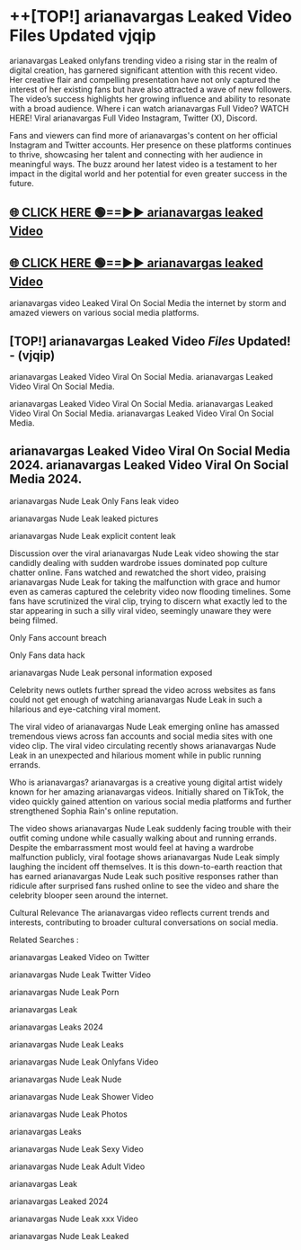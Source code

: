 # ++[TOP!] arianavargas Leaked Video Files Updated vjqip<br>

arianavargas Leaked onlyfans trending video a rising star in the realm of digital creation, has garnered significant attention with this recent video. Her creative flair and compelling presentation have not only captured the interest of her existing fans but have also attracted a wave of new followers. The video’s success highlights her growing influence and ability to resonate with a broad audience.
Where i can watch arianavargas Full Video? WATCH HERE! Viral arianavargas Full Video Instagram, Twitter (X), Discord.


Fans and viewers can find more of arianavargas's content on her official Instagram and Twitter accounts. Her presence on these platforms continues to thrive, showcasing her talent and connecting with her audience in meaningful ways. The buzz around her latest video is a testament to her impact in the digital world and her potential for even greater success in the future.


## [🌐 CLICK HERE 🟢==►► arianavargas leaked Video ](https://xnudes.xyz/go)

## [🌐 CLICK HERE 🟢==►► arianavargas leaked Video ](https://xnudes.xyz/go)



arianavargas video Leaked Viral On Social Media the internet by storm and amazed viewers on various social media platforms.


## [TOP!] arianavargas Leaked Video *Files* Updated! - (vjqip)

arianavargas Leaked Video Viral On Social Media. arianavargas Leaked Video Viral On Social Media.

arianavargas Leaked Video Viral On Social Media. arianavargas Leaked Video Viral On Social Media. arianavargas Leaked Video Viral On Social Media.


## arianavargas Leaked Video Viral On Social Media 2024. arianavargas Leaked Video Viral On Social Media 2024.
arianavargas Nude Leak Only Fans leak video

arianavargas Nude Leak leaked pictures

arianavargas Nude Leak explicit content leak

Discussion over the viral arianavargas Nude Leak video showing the star candidly dealing with sudden wardrobe issues dominated pop culture chatter online. Fans watched and rewatched the short video, praising arianavargas Nude Leak for taking the malfunction with grace and humor even as cameras captured the celebrity video now flooding timelines. Some fans have scrutinized the viral clip, trying to discern what exactly led to the star appearing in such a silly viral video, seemingly unaware they were being filmed.


Only Fans account breach

Only Fans data hack

arianavargas Nude Leak personal information exposed

Celebrity news outlets further spread the video across websites as fans could not get enough of watching arianavargas Nude Leak in such a hilarious and eye-catching viral moment.


The viral video of arianavargas Nude Leak emerging online has amassed tremendous views across fan accounts and social media sites with one video clip. The viral video circulating recently shows arianavargas Nude Leak in an unexpected and hilarious moment while in public running errands.


Who is arianavargas? arianavargas is a creative young digital artist widely known for her amazing arianavargas videos. Initially shared on TikTok, the video quickly gained attention on various social media platforms and further strengthened Sophia Rain's online reputation.

The video shows arianavargas Nude Leak suddenly facing trouble with their outfit coming undone while casually walking about and running errands. Despite the embarrassment most would feel at having a wardrobe malfunction publicly, viral footage shows arianavargas Nude Leak simply laughing the incident off themselves. It is this down-to-earth reaction that has earned arianavargas Nude Leak such positive responses rather than ridicule after surprised fans rushed online to see the video and share the celebrity blooper seen around the internet.

Cultural Relevance The arianavargas video reflects current trends and interests, contributing to broader cultural conversations on social media.

Related Searches :

arianavargas Leaked Video on Twitter

arianavargas Nude Leak Twitter Video

arianavargas Nude Leak Porn

arianavargas Leak 

arianavargas Leaks 2024

arianavargas Nude Leak Leaks

arianavargas Nude Leak Onlyfans Video

arianavargas Nude Leak Nude

arianavargas Nude Leak Shower Video

arianavargas Nude Leak Photos

arianavargas Leaks

arianavargas Nude Leak Sexy Video

arianavargas Nude Leak Adult Video

arianavargas Leak

arianavargas Leaked 2024

arianavargas Nude Leak xxx Video

arianavargas Nude Leak Leaked